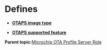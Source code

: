 # Defines

-   **[OTAPS image type](GUID-351BCC79-803C-4FA0-8AFE-4C26DA2B0FD6.md)**  

-   **[OTAPS supported feature](GUID-EDBF52FA-9FBC-4404-A7D2-D815EFEC2BD4.md)**  


**Parent topic:**[Microchip OTA Profile Server Role](GUID-399F98F0-1BDE-481D-A77A-93B5FCEB16C8.md)

